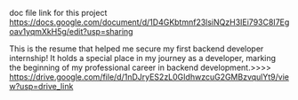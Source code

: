 doc file link for this project   https://docs.google.com/document/d/1D4GKbtmnf23lsiNQzH3IEi793C8I7Egoav1yqmXkH5g/edit?usp=sharing

This is the resume that helped me secure my first backend developer internship! It holds a special place in my journey as a developer, marking the beginning of my professional career in backend development.>>>> https://drive.google.com/file/d/1nDJryES2zL0GIdhwzcuG2GMBzvqulYt9/view?usp=drive_link

